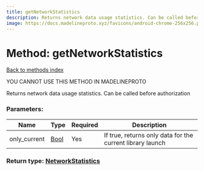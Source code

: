 ```yaml
---
title: getNetworkStatistics
description: Returns network data usage statistics. Can be called before authorization
image: https://docs.madelineproto.xyz/favicons/android-chrome-256x256.png
---
```

# Method: getNetworkStatistics  
[Back to methods index](index.md)


YOU CANNOT USE THIS METHOD IN MADELINEPROTO


Returns network data usage statistics. Can be called before authorization

### Parameters:

| Name     |    Type       | Required | Description |
|----------|---------------|----------|-------------|
|only\_current|[Bool](../types/Bool.md) | Yes|If true, returns only data for the current library launch|


### Return type: [NetworkStatistics](../types/NetworkStatistics.md)

